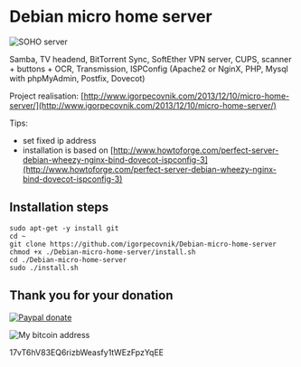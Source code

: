 Debian micro home server
========================

![SOHO server](http://www.igorpecovnik.com/wp-content/uploads/2014/11/sohoserver.png)

Samba, TV headend, BitTorrent Sync, SoftEther VPN server, CUPS, scanner + buttons + OCR, Transmission, ISPConfig  (Apache2 or NginX, PHP, Mysql with phpMyAdmin, Postfix, Dovecot)

Project realisation:
[http://www.igorpecovnik.com/2013/12/10/micro-home-server/](http://www.igorpecovnik.com/2013/12/10/micro-home-server/)

Tips:
- set fixed ip address
- installation is based on [http://www.howtoforge.com/perfect-server-debian-wheezy-nginx-bind-dovecot-ispconfig-3](http://www.howtoforge.com/perfect-server-debian-wheezy-nginx-bind-dovecot-ispconfig-3)

Installation steps
------------------

```shell
sudo apt-get -y install git
cd ~
git clone https://github.com/igorpecovnik/Debian-micro-home-server
chmod +x ./Debian-micro-home-server/install.sh
cd ./Debian-micro-home-server
sudo ./install.sh
```

Thank you for your donation
------------------

[![Paypal donate](https://www.paypalobjects.com/en_US/i/btn/btn_donate_SM.gif)](https://www.paypal.com/cgi-bin/webscr?cmd=_s-xclick&hosted_button_id=CUYH2KR36YB7W)

![My bitcoin address](http://www.igorpecovnik.com/wp-content/uploads/2014/10/bitcoinigor.png)

17vT6hV83EQ6rizbWeasfy1tWEzFpzYqEE
